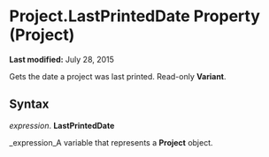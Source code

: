 
# Project.LastPrintedDate Property (Project)

 **Last modified:** July 28, 2015

Gets the date a project was last printed. Read-only  **Variant**.

## Syntax

 _expression_. **LastPrintedDate**

 _expression_A variable that represents a  **Project** object.

